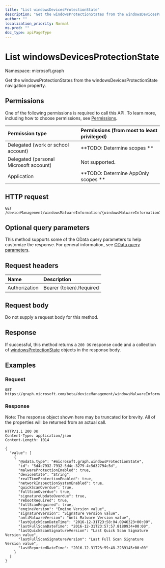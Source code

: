 ```yaml
---
title: "List windowsDevicesProtectionState"
description: "Get the windowsProtectionStates from the windowsDevicesProtectionState navigation property."
author: ""
localization_priority: Normal
ms.prod: ""
doc_type: apiPageType
---
```


# List windowsDevicesProtectionState

Namespace: microsoft.graph

Get the windowsProtectionStates from the windowsDevicesProtectionState navigation property.

## Permissions
One of the following permissions is required to call this API. To learn more, including how to choose permissions, see [Permissions](/concepts/permissions-reference.md).

|Permission type|Permissions (from most to least privileged)|
|:---|:---|
|Delegated (work or school account)|**TODO: Determine scopes **|
|Delegated (personal Microsoft account)|Not supported.|
|Application|**TODO: Determine AppOnly scopes **|

## HTTP request
<!-- {
  "blockType": "ignored"
}
-->
``` http
GET /deviceManagement/windowsMalwareInformation/{windowsMalwareInformationId}/windowsDevicesProtectionState
```

## Optional query parameters
This method supports some of the OData query parameters to help customize the response. For general information, see [OData query parameters](/graph/query-parameters).

## Request headers
|Name|Description|
|:---|:---|
|Authorization|Bearer {token}.Required|

## Request body
Do not supply a request body for this method.

## Response
If successful, this method returns a `200 OK` response code and a collection of [windowsProtectionState](../resources/windowsprotectionstate.md) objects in the response body.

## Examples

### Request
<!-- {
  "blockType": "request",
  "name": "get_windowsprotectionstate"
}
-->
``` http
GET https://graph.microsoft.com/beta/deviceManagement/windowsMalwareInformation/{windowsMalwareInformationId}/windowsDevicesProtectionState
```

### Response
Note: The response object shown here may be truncated for brevity. All of the properties will be returned from an actual call.
<!-- {
  "blockType": "response",
  "truncated": true,
  "@odata.type": "collection(microsoft.graph.windowsprotectionstate)"
}
-->
``` http
HTTP/1.1 200 OK
Content-Type: application/json
Content-Length: 1014

{
  "value": [
    {
      "@odata.type": "#microsoft.graph.windowsProtectionState",
      "id": "5d4c7932-7932-5d4c-3279-4c5d32794c5d",
      "malwareProtectionEnabled": true,
      "deviceState": "String",
      "realTimeProtectionEnabled": true,
      "networkInspectionSystemEnabled": true,
      "quickScanOverdue": true,
      "fullScanOverdue": true,
      "signatureUpdateOverdue": true,
      "rebootRequired": true,
      "fullScanRequired": true,
      "engineVersion": "Engine Version value",
      "signatureVersion": "Signature Version value",
      "antiMalwareVersion": "Anti Malware Version value",
      "lastQuickScanDateTime": "2016-12-31T23:58:04.0946323+00:00",
      "lastFullScanDateTime": "2016-12-31T23:57:57.8180934+00:00",
      "lastQuickScanSignatureVersion": "Last Quick Scan Signature Version value",
      "lastFullScanSignatureVersion": "Last Full Scan Signature Version value",
      "lastReportedDateTime": "2016-12-31T23:59:48.2289145+00:00"
    }
  ]
}
```


